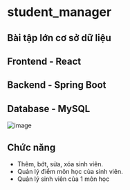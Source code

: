 # student_manager
## Bài tập lớn cơ sở dữ liệu
## Frontend - React
## Backend - Spring Boot
## Database - MySQL
![image](https://user-images.githubusercontent.com/94890892/207581797-22caddce-67af-4623-a668-a14e4a9e5bd8.png)


## Chức năng
  - Thêm, bớt, sửa, xóa sinh viên.
  - Quản lý điểm môn học của sinh viên.
  - Quản lý sinh viên của 1 môn học
